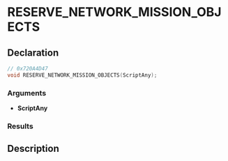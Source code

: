 # RESERVE_NETWORK_MISSION_OBJECTS

## Declaration
```cpp
// 0x720A4D47
void RESERVE_NETWORK_MISSION_OBJECTS(ScriptAny);
```

### Arguments
- **ScriptAny**

### Results

## Description
